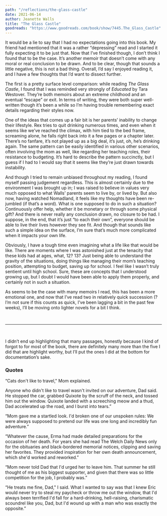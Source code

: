 ```yaml
---
path: "/reflections/the-glass-castle"
date: 2021-06-14
author: Jeanette Walls
title: "The Glass Castle"
goodreads: "https://www.goodreads.com/book/show/7445.The_Glass_Castle"
---
```


It would be a lie to say that I had no expectations going into this book. My friend had mentioned that it was a rather “depressing” read and I started it fully expecting it to be just that. Now that I’ve finished though, I don’t think I found that to be the case. It’s another memoir that doesn’t come with any moral or real conclusion to be drawn. And to be clear, though that sounds a little negative, this is not a bad thing. Overall, I’d say I enjoyed reading it, and I have a few thoughts that I’d want to dissect further.

The first is a pretty surface level comparison: while reading *The Glass Castle*, I found that I was reminded very strongly of *Educated* by Tara Westover. They’re both memoirs about an extreme childhood and an eventual “escape” or exit. In terms of writing, they were both super well-written though it’s been a while so I’m having trouble remembering exact details regarding their styles now.

One of the ideas that comes up a fair bit is her parents’ inability to change their lifestyle. Rex tries to quit drinking numerous times, and even when it seems like we’ve reached the climax, with him tied to the bed frame, screaming alone, he falls right back into it a few pages or a chapter later. There’s no fanfare, it’s not played up as a big deal, it’s just, oh, he’s drinking again. The same pattern can be easily identified in various other scenarios, often involving the mom as well, like regarding her teaching roles, their resistance to budgeting. It’s hard to describe the pattern succinctly, but I guess if I had to I would say that it seems like they’re just drawn towards instability.

And though I tried to remain unbiased throughout my reading, I found myself passing judgement regardless. This is almost certainly due to the environment I was brought up in; I was raised to believe in values very much opposed to what Walls’ parents seem to live by, or lived by. But also now, having watched Nomadland, it feels like my thoughts have been re-jumbled (if that’s a word). What is one supposed to do in such a situation? Continuously offer help, whether it be monetary or through some physical gift? And there is never really any conclusion drawn, no closure to be had. I suppose, in the end, that it’s just “to each their own”, everyone should be able to live their lives however they see fit. And though that sounds like such a simple idea on the surface, I’m sure that’s much more complicated when it impacts your own life.

Obviously, I have a tough time even imagining what a life like that would be like. There are moments where I was astonished just at the tenacity that these kids had at ages, what, 12? 13? Just being able to understand the gravity of the situations, doing things like managing their mom’s teaching position, attempting to budget, saving up for school. I feel like I wasn’t truly sentient until high school. Sure, these are concepts that I understood growing up, but I doubt I would have been able to apply them properly, and certainly not in such a situation.

As seems to be the case with many memoirs I read, this has been a more emotional one, and now that I’ve read two in relatively quick succession (? I’m not sure if this counts as quick, I’ve been lagging a bit in the past few weeks), I’ll be moving onto lighter novels for a bit I think.

<br />

---

<br />

I didn’t end up highlighting that many passages, honestly because I kind of forgot to for most of the book, there are definitely many more than the five I did that are highlight worthy, but I’ll put the ones I did at the bottom for documentation’s sake.

### Quotes

“Cats don't like to travel," Mom explained.

Anyone who didn't like to travel wasn't invited on our adventure, Dad said. He stopped the car, grabbed Quixote by the scruff of the neck, and tossed him out the window. Quixote landed with a screeching meow and a thud, Dad accelerated up the road, and I burst into tears.”


“Mom gave me a startled look. I'd broken one of our unspoken rules: We were always supposed to pretend our life was one long and incredibly fun adventure.”

“Whatever the cause, Erma had made detailed preparations for the occasion of her death. For years she had read The Welch Daily News only for the obituaries and black-bordered memorial notices, clipping and saving her favorites. They provided inspiration for her own death announcement, which she'd worked and reworked.”

“Mom never told Dad that I'd urged her to leave him. That summer he still thought of me as his biggest supporter, and given that there was so little competition for the job, I probably was.”

“He treats me fine, Dad," I said. What I wanted to say was that I knew Eric would never try to steal my paycheck or throw me out the window, that I'd always been terrified I'd fall for a hard-drinking, hell-raising, charismatic scoundrel like you, Dad, but I'd wound up with a man who was exactly the opposite.”

